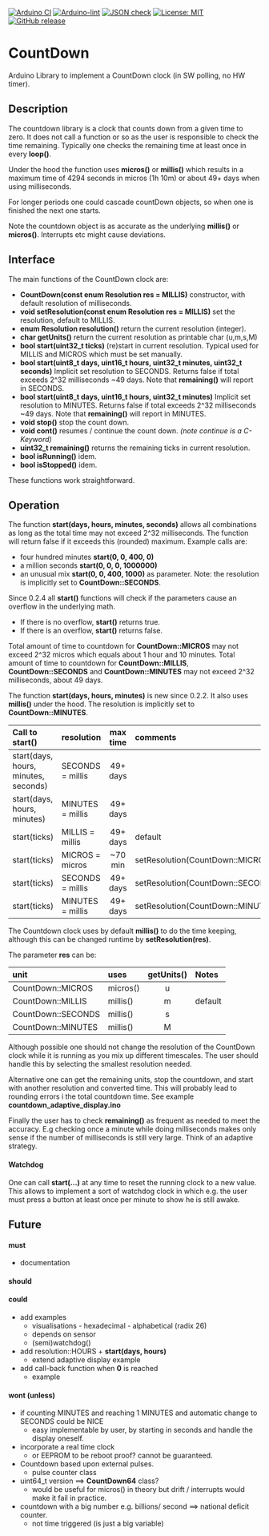 
[![Arduino CI](https://github.com/RobTillaart/CountDown/workflows/Arduino%20CI/badge.svg)](https://github.com/marketplace/actions/arduino_ci)
[![Arduino-lint](https://github.com/RobTillaart/CountDown/actions/workflows/arduino-lint.yml/badge.svg)](https://github.com/RobTillaart/CountDown/actions/workflows/arduino-lint.yml)
[![JSON check](https://github.com/RobTillaart/CountDown/actions/workflows/jsoncheck.yml/badge.svg)](https://github.com/RobTillaart/CountDown/actions/workflows/jsoncheck.yml)
[![License: MIT](https://img.shields.io/badge/license-MIT-green.svg)](https://github.com/RobTillaart/CountDown/blob/master/LICENSE)
[![GitHub release](https://img.shields.io/github/release/RobTillaart/CountDown.svg?maxAge=3600)](https://github.com/RobTillaart/CountDown/releases)


# CountDown

Arduino Library to implement a CountDown clock (in SW polling, no HW timer).


## Description

The countdown library is a clock that counts down from a given time to zero.
It does not call a function or so as the user is responsible to check the time remaining.
Typically one checks the remaining time at least once in every **loop()**.

Under the hood the function uses **micros()** or **millis()** which results in a maximum time
of 4294 seconds in micros (1h 10m) or about 49+ days when using milliseconds.

For longer periods one could cascade countDown objects, so when one is finished the next one starts.

Note the countdown object is as accurate as the underlying **millis()** or **micros()**.
Interrupts etc might cause deviations.


## Interface

The main functions of the CountDown clock are:

- **CountDown(const enum Resolution res = MILLIS)** constructor, with default resolution of milliseconds.
- **void setResolution(const enum Resolution res = MILLIS)** set the resolution,
default to MILLIS.
- **enum Resolution resolution()** return the current resolution (integer).
- **char getUnits()** return the current resolution as printable char (u,m,s,M)
- **bool start(uint32_t ticks)** (re)start in current resolution.
Typical used for MILLIS and MICROS which must be set manually.
- **bool start(uint8_t days, uint16_t hours, uint32_t minutes, uint32_t seconds)** Implicit set resolution to SECONDS.
Returns false if total exceeds 2^32 milliseconds ~49 days.
Note that **remaining()** will report in SECONDS.
- **bool start(uint8_t days, uint16_t hours, uint32_t minutes)** Implicit set resolution to MINUTES.
Returns false if total exceeds 2^32 milliseconds ~49 days.
Note that **remaining()** will report in MINUTES.
- **void stop()** stop the count down.
- **void cont()** resumes / continue the count down.
*(note continue is a C-Keyword)*
- **uint32_t remaining()** returns the remaining ticks in current resolution.
- **bool isRunning()** idem.
- **bool isStopped()** idem.

These functions work straightforward.


## Operation

The function **start(days, hours, minutes, seconds)** allows all combinations
as long as the total time may not exceed 2^32 milliseconds. 
The function will return false if it exceeds this (rounded) maximum.
Example calls are:
- four hundred minutes **start(0, 0, 400, 0)** 
- a million seconds **start(0, 0, 0, 1000000)** 
- an unusual mix **start(0, 0, 400, 1000)** as parameter.
Note: the resolution is implicitly set to **CountDown::SECONDS**.

Since 0.2.4 all **start()** functions will check if the parameters cause an overflow
in the underlying math. 
- If there is no overflow, **start()** returns true. 
- If there is an overflow, **start()** returns false.

Total amount of time to countdown for **CountDown::MICROS** may not exceed 2\^32 micros 
which equals about 1 hour and 10 minutes.
Total amount of time to countdown for **CountDown::MILLIS**, **CountDown::SECONDS** 
and **CountDown::MINUTES** may not exceed 2\^32 milliseconds, about 49 days.

The function **start(days, hours, minutes)** is new since 0.2.2.
It also uses **millis()** under the hood. 
The resolution is implicitly set to **CountDown::MINUTES**.


| Call to start()                      | resolution       | max time | comments |
|:-------------------------------------|:-----------------|:--------:|:---------|
| start(days, hours, minutes, seconds) | SECONDS = millis | 49+ days |          |
| start(days, hours, minutes)          | MINUTES = millis | 49+ days |          |
| start(ticks)                         | MILLIS  = millis | 49+ days | default  |
| start(ticks)                         | MICROS  = micros | ~70 min  | setResolution(CountDown::MICROS)  |
| start(ticks)                         | SECONDS = millis | 49+ days | setResolution(CountDown::SECONDS) |
| start(ticks)                         | MINUTES = millis | 49+ days | setResolution(CountDown::MINUTES) |


The Countdown clock uses by default **millis()** to do the time keeping,
although this can be changed runtime by **setResolution(res)**. 

The parameter **res** can be:

|  unit                |  uses      |  getUnits()  |  Notes  |
|:---------------------|:-----------|:------------:|:--------|
|  CountDown::MICROS   |  micros()  |     u        |
|  CountDown::MILLIS   |  millis()  |     m        |  default
|  CountDown::SECONDS  |  millis()  |     s        |
|  CountDown::MINUTES  |  millis()  |     M        |

Although possible one should not change the resolution of the CountDown 
clock while it is running as you mix up different timescales.
The user should handle this by selecting the smallest resolution needed.

Alternative one can get the remaining units, stop the countdown, and start
with another resolution and converted time. 
This will probably lead to rounding errors i the total countdown time.
See example **countdown_adaptive_display.ino**

Finally the user has to check **remaining()** as frequent as needed to meet 
the accuracy. E.g checking once a minute while doing milliseconds makes only sense
if the number of milliseconds is still very large. Think of an adaptive strategy.


#### Watchdog 

One can call **start(...)** at any time to reset the running clock to a new value. 
This allows to implement a sort of watchdog clock in which e.g. 
the user must press a button at least once per minute to show he is still awake.


## Future

#### must

- documentation

#### should


#### could

- add examples
  - visualisations - hexadecimal - alphabetical (radix 26)
  - depends on sensor
  - (semi)watchdog()
- add resolution::HOURS + **start(days, hours)**
  - extend adaptive display example
- add call-back function when **0** is reached
  - example


#### wont (unless)

- if counting MINUTES and reaching 1 MINUTES and automatic
  change to SECONDS could be NICE
  - easy implementable by user, by starting in seconds 
    and handle the display oneself.
- incorporate a real time clock
  - or EEPROM to be reboot proof? cannot be guaranteed.
- Countdown based upon external pulses.
  - pulse counter class
- uint64_t version ==> **CountDown64** class? 
  - would be useful for micros() in theory 
    but drift / interrupts would make it fail in practice.
- countdown with a big number e.g. billions/ second ==> national deficit counter.
  - not time triggered (is just a big variable)
  
